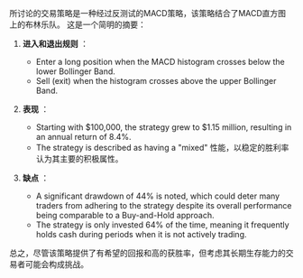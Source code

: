 所讨论的交易策略是一种经过反测试的MACD策略，该策略结合了MACD直方图上的布林乐队。 这是一个简明的摘要：

1. **进入和退出规则** ：
   - Enter a long position when the MACD histogram crosses below the lower Bollinger Band.
   - Sell (exit) when the histogram crosses above the upper Bollinger Band.

2. **表现** ：
   - Starting with $100,000, the strategy grew to $1.15 million, resulting in an annual return of 8.4%.
   - The strategy is described as having a "mixed" 性能，以稳定的胜利率认为其主要的积极属性。

3. **缺点** ：
   - A significant drawdown of 44% is noted, which could deter many traders from adhering to the strategy despite its overall performance being comparable to a Buy-and-Hold approach.
   - The strategy is only invested 64% of the time, meaning it frequently holds cash during periods when it is not actively trading.

总之，尽管该策略提供了有希望的回报和高的获胜率，但考虑其长期生存能力的交易者可能会构成挑战。